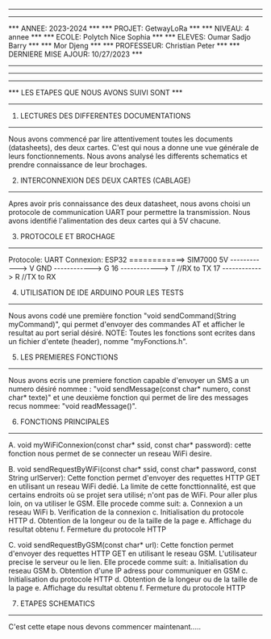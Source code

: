 ************************************************
************************************************
*** ANNEE: 2023-2024                         ***
*** PROJET: GetwayLoRa                       ***
*** NIVEAU: 4 annee                          ***
*** ECOLE: Polytch Nice Sophia               ***
*** ELEVES: Oumar Sadjo Barry                ***
***         Mor Djeng                        ***
*** PROFESSEUR: Christian Peter              ***
*** DERNIERE MISE AJOUR: 10/27/2023          ***
************************************************
************************************************

********************************************
*** LES ETAPES QUE NOUS AVONS SUIVI SONT ***
********************************************

1. LECTURES DES DIFFERENTES DOCUMENTATIONS
------------------------------------------
Nous avons commencé par lire attentivement toutes les documents (datasheets),
des deux cartes. C'est qui nous a donne une vue générale de leurs fonctionnements.
Nous avons analysé les differents schematics et prendre connaissance de leur brochages.

2. INTERCONNEXION DES DEUX CARTES (CABLAGE)
------------------------------------------
Apres avoir pris connaissance des deux datasheet, nous avons choisi un protocole de
communication UART pour permettre la transmission. Nous avons identifié l'alimentation
des deux cartes qui à 5V chacune.

3. PROTOCOLE ET BROCHAGE
------------------------
Protocole: UART
Connexion: ESP32 ============> SIM7000
           5V    ------------> V
           GND   ------------> G
           16    ------------> T //RX to TX
           17    ------------> R //TX to RX

4. UTILISATION DE IDE ARDUINO POUR LES TESTS
--------------------------------------------
Nous avons codé une première fonction "void sendCommand(String myCommand)", qui permet
d'envoyer des commandes AT et afficher le resultat au port serial désiré.
NOTE: Toutes les fonctions sont ecrites dans un fichier d'entete (header), nomme "myFonctions.h".

5. LES PREMIERES FONCTIONS
-------------------------
Nous avons ecris une premiere fonction capable d'envoyer un SMS a un numero désiré nommee : 
"void sendMessage(const char* numero, const char* texte)" et une deuxième fonction qui permet de lire
des messages recus nommee: "void readMessage()".

6. FONCTIONS PRINCIPALES
------------------------
A. void myWiFiConnexion(const char* ssid, const char* password): cette fonction nous permet de se connecter un reseau WiFi desire.

B. void sendRequestByWiFi(const char* ssid, const char* password, const String urlServer):
   Cette fonction permet d'envoyer des requettes HTTP GET en utilisant un reseau WiFi dedié. La limite de cette foncttionnalité,
   est que certains endroits où se projet sera utilisé; n'ont pas de WiFi. Pour aller plus loin, on va utiliser le GSM.
  Elle procede comme suit:
   a. Connexion a un reseau WiFi
   b. Verification de la connexion
   c. Initialisation du protocole HTTP
   d. Obtention de la longeur ou de la taille de la page
   e. Affichage du resultat obtenu
   f. Fermeture du protocole HTTP

C. void sendRequestByGSM(const char* url):
   Cette fonction permet d'envoyer des requettes HTTP GET en utilisant le reseau GSM. L'utilisateur precise le serveur ou le lien.
   Elle procede comme suit:
   a. Initialisation du reseau GSM
   b. Obtention d'une IP adress pour communiquer en GSM
   c. Initialisation du protocole HTTP
   d. Obtention de la longeur ou de la taille de la page
   e. Affichage du resultat obtenu
   f. Fermeture du protocole HTTP

7. ETAPES SCHEMATICS
--------------------
C'est cette etape nous devons commencer maintenant.....